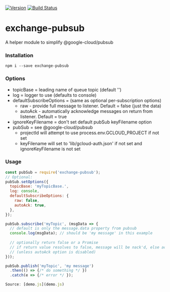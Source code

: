 [![Version](https://badge.fury.io/js/exchange-pubsub.svg)](http://badge.fury.io/js/exchange-pubsub)
[![Build Status](https://travis-ci.org/betastreet/exchange-pubsub.svg?branch=master)](https://travis-ci.org/betastreet/exchange-pubsub)
 
# exchange-pubsub

A helper module to simplify @google-cloud/pubsub

### Installation

`npm i --save exchange-pubsub`

### Options
 * topicBase = leading name of queue topic (default '')
 * log = logger to use (defaults to console)
 * defaultSubscribeOptions = (same as optional per-subscription options)
   * raw - provide full message to listener. Default = false (just the data)
   * autoAck - automatically acknowledge messages on return from listener. Default = true
 * ignoreKeyFilename = don't set default pubSub keyFilename option
 * pubSub = see @google-cloud/pubsub
   * projectId will attempt to use process.env.GCLOUD_PROJECT if not set
   * keyFilename will set to 'lib/gcloud-auth.json' if not set and ignoreKeyFilename is not set
 
### Usage

```javascript
const pubSub = require('exchange-pubsub');
// Optional:
pubSub.setOptions({
  topicBase: 'myTopicBase.',
  log: console,
  defaultSubscribeOptions: {
    raw: false,
    autoAck: true,
  },
});

pubSub.subscribe('myTopic', (msgData => {
  // default is only the message.data property from pubsub
  console.log(msgData); // should be 'my message' in this example
  
  // optionally return false or a Promise
  // if return value resolves to false, message will be nack'd, else ack'd
  // (unless autoAck option is disabled)
}));

pubSub.publish('myTopic', 'my message')
  .then(() => {/* do something */ })
  .catch(e => {/* error */ });

Source: [demo.js](demo.js)
